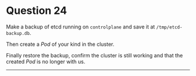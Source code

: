 # Question 24

Make a backup of etcd running on `controlplane` and save it at `/tmp/etcd-backup.db`.

Then create a *Pod* of your kind in the cluster.

Finally restore the backup, confirm the cluster is still working and that the created *Pod* is no longer with us.

---
